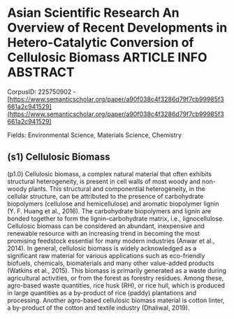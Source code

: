 # Asian Scientific Research An Overview of Recent Developments in Hetero-Catalytic Conversion of Cellulosic Biomass ARTICLE INFO ABSTRACT

CorpusID: 225750902 - [https://www.semanticscholar.org/paper/a90f038c4f3286d79f7cb99985f3661a2c941529](https://www.semanticscholar.org/paper/a90f038c4f3286d79f7cb99985f3661a2c941529)

Fields: Environmental Science, Materials Science, Chemistry

## (s1) Cellulosic Biomass
(p1.0) Cellulosic biomass, a complex natural material that often exhibits structural heterogeneity, is present in cell walls of most woody and non-woody plants. This structural and componential heterogeneity, in the cellular structure, can be attributed to the presence of carbohydrate biopolymers (cellulose and hemicellulose) and aromatic biopolymer lignin (Y. F. Huang et al., 2016). The carbohydrate biopolymers and lignin are bonded together to form the lignin-carbohydrate matrix, i.e., lignocellulose. Cellulosic biomass can be considered an abundant, inexpensive and renewable resource with an increasing trend in becoming the most promising feedstock essential for many modern industries (Anwar et al., 2014). In general, cellulosic biomass is widely acknowledged as a significant raw material for various applications such as eco-friendly biofuels, chemicals, biomaterials and many other value-added products (Watkins et al., 2015). This biomass is primarily generated as a waste during agricultural activities, or from the forest as forestry residues. Among these, agro-based waste quantities, rice husk (RH), or rice hull, which is produced in large quantities as a by-product of rice (paddy) plantations and processing. Another agro-based cellulosic biomass material is cotton linter, a by-product of the cotton and textile industry (Dhaliwal, 2019).
